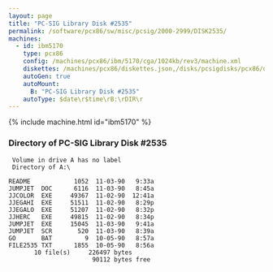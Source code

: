 ```yaml
---
layout: page
title: "PC-SIG Library Disk #2535"
permalink: /software/pcx86/sw/misc/pcsig/2000-2999/DISK2535/
machines:
  - id: ibm5170
    type: pcx86
    config: /machines/pcx86/ibm/5170/cga/1024kb/rev3/machine.xml
    diskettes: /machines/pcx86/diskettes.json,/disks/pcsigdisks/pcx86/diskettes.json
    autoGen: true
    autoMount:
      B: "PC-SIG Library Disk #2535"
    autoType: $date\r$time\rB:\rDIR\r
---
```


{% include machine.html id="ibm5170" %}

### Directory of PC-SIG Library Disk #2535

     Volume in drive A has no label
     Directory of A:\

    README            1052  11-03-90   9:33a
    JUMPJET  DOC      6116  11-03-90   8:45a
    JJCOLOR  EXE     49367  11-02-90  12:41a
    JJEGAHI  EXE     51511  11-02-90   8:29p
    JJEGALO  EXE     51207  11-02-90   8:32p
    JJHERC   EXE     49815  11-02-90   8:34p
    JUMPJET  EXE     15045  11-03-90   9:41a
    JUMPJET  SCR       520  11-03-90   8:39a
    GO       BAT         9  10-05-90   8:57a
    FILE2535 TXT      1855  10-05-90   8:56a
           10 file(s)     226497 bytes
                           90112 bytes free
